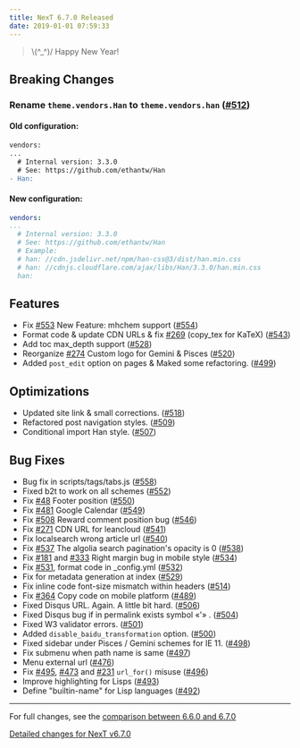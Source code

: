 ```yaml
---
title: NexT 6.7.0 Released
date: 2019-01-01 07:59:33 
---
```


> \\(^_^)/ Happy New Year!

## Breaking Changes

### Rename `theme.vendors.Han` to `theme.vendors.han` ([#512](https://github.com/theme-next/hexo-theme-next/pull/512))

#### Old configuration:

```diff
vendors:
...
  # Internal version: 3.3.0
  # See: https://github.com/ethantw/Han
- Han:
```

#### New configuration:

```yml
vendors:
...
  # Internal version: 3.3.0
  # See: https://github.com/ethantw/Han
  # Example:
  # han: //cdn.jsdelivr.net/npm/han-css@3/dist/han.min.css
  # han: //cdnjs.cloudflare.com/ajax/libs/Han/3.3.0/han.min.css
  han:
```

## Features

- Fix [#553](https://github.com/theme-next/hexo-theme-next/pull/553) New Feature: mhchem support ([#554](https://github.com/theme-next/hexo-theme-next/pull/554))
- Format code & update CDN URLs & fix [#269](https://github.com/theme-next/hexo-theme-next/pull/269) (copy_tex for KaTeX) ([#543](https://github.com/theme-next/hexo-theme-next/pull/543))
- Add toc max_depth support ([#528](https://github.com/theme-next/hexo-theme-next/pull/528))
- Reorganize [#274](https://github.com/theme-next/hexo-theme-next/pull/274) Custom logo for Gemini & Pisces ([#520](https://github.com/theme-next/hexo-theme-next/pull/520))
- Added `post_edit` option on pages & Maked some refactoring. ([#499](https://github.com/theme-next/hexo-theme-next/pull/499))

## Optimizations

- Updated site link & small corrections. ([#518](https://github.com/theme-next/hexo-theme-next/pull/518))
- Refactored post navigation styles. ([#509](https://github.com/theme-next/hexo-theme-next/pull/509))
- Conditional import Han style. ([#507](https://github.com/theme-next/hexo-theme-next/pull/507))


## Bug Fixes

- Bug fix in scripts/tags/tabs.js ([#558](https://github.com/theme-next/hexo-theme-next/pull/558))
- Fixed b2t to work on all schemes ([#552](https://github.com/theme-next/hexo-theme-next/pull/552))
- Fix [#48](https://github.com/theme-next/hexo-theme-next/pull/48) Footer position ([#550](https://github.com/theme-next/hexo-theme-next/pull/550))
- Fix [#481](https://github.com/theme-next/hexo-theme-next/pull/481) Google Calendar ([#549](https://github.com/theme-next/hexo-theme-next/pull/549))
- Fix [#508](https://github.com/theme-next/hexo-theme-next/pull/508) Reward comment position bug ([#546](https://github.com/theme-next/hexo-theme-next/pull/546))
- Fix [#271](https://github.com/theme-next/hexo-theme-next/pull/271) CDN URL for leancloud ([#541](https://github.com/theme-next/hexo-theme-next/pull/541))
- Fix localsearch wrong article url ([#540](https://github.com/theme-next/hexo-theme-next/pull/540))
- Fix [#537](https://github.com/theme-next/hexo-theme-next/pull/537) The algolia search pagination's opacity is 0 ([#538](https://github.com/theme-next/hexo-theme-next/pull/538))
- Fix [#181](https://github.com/theme-next/hexo-theme-next/pull/181) and [#333](https://github.com/theme-next/hexo-theme-next/pull/333) Right margin bug in mobile style ([#534](https://github.com/theme-next/hexo-theme-next/pull/534))
- Fix [#531](https://github.com/theme-next/hexo-theme-next/pull/531), format code in _config.yml ([#532](https://github.com/theme-next/hexo-theme-next/pull/532))
- Fix for metadata generation at index ([#529](https://github.com/theme-next/hexo-theme-next/pull/529))
- Fix inline code font-size mismatch within headers ([#514](https://github.com/theme-next/hexo-theme-next/pull/514))
- Fix [#364](https://github.com/theme-next/hexo-theme-next/pull/364) Copy code on mobile platform ([#489](https://github.com/theme-next/hexo-theme-next/pull/489))
- Fixed Disqus URL. Again. A little bit hard. ([#506](https://github.com/theme-next/hexo-theme-next/pull/506))
- Fixed Disqus bug if in permalink exists symbol «'» . ([#504](https://github.com/theme-next/hexo-theme-next/pull/504))
- Fixed W3 validator errors. ([#501](https://github.com/theme-next/hexo-theme-next/pull/501))
- Added `disable_baidu_transformation` option. ([#500](https://github.com/theme-next/hexo-theme-next/pull/500))
- Fixed sidebar under Pisces / Gemini schemes for IE 11. ([#498](https://github.com/theme-next/hexo-theme-next/pull/498))
- Fix submenu when path name is same ([#497](https://github.com/theme-next/hexo-theme-next/pull/497))
- Menu external url ([#476](https://github.com/theme-next/hexo-theme-next/pull/476))
- Fix [#495](https://github.com/theme-next/hexo-theme-next/pull/495), [#473](https://github.com/theme-next/hexo-theme-next/pull/473) and [#231](https://github.com/theme-next/hexo-theme-next/pull/231) `url_for()` misuse ([#496](https://github.com/theme-next/hexo-theme-next/pull/496))
- Improve highlighting for Lisps ([#493](https://github.com/theme-next/hexo-theme-next/pull/493))
- Define "builtin-name" for Lisp languages ([#492](https://github.com/theme-next/hexo-theme-next/pull/492))

***

For full changes, see the [comparison between 6.6.0 and 6.7.0](https://github.com/theme-next/hexo-theme-next/compare/v6.6.0...v6.7.0)

[Detailed changes for NexT v6.7.0](https://github.com/theme-next/hexo-theme-next/releases/tag/v6.7.0)
